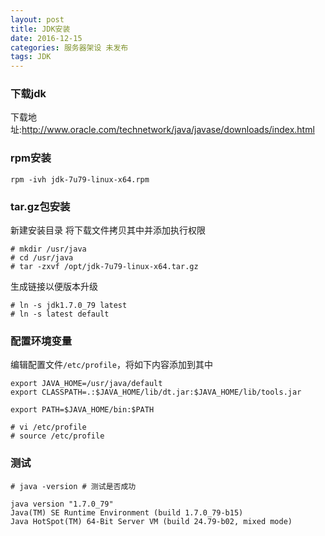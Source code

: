 ```yaml
---
layout: post
title: JDK安装
date: 2016-12-15
categories: 服务器架设 未发布
tags: JDK
---
```


### 下载jdk
下载地址:http://www.oracle.com/technetwork/java/javase/downloads/index.html

### rpm安装

```
rpm -ivh jdk-7u79-linux-x64.rpm
```

### tar.gz包安装
新建安装目录
将下载文件拷贝其中并添加执行权限

```
# mkdir /usr/java
# cd /usr/java
# tar -zxvf /opt/jdk-7u79-linux-x64.tar.gz
```
生成链接以便版本升级

```
# ln -s jdk1.7.0_79 latest
# ln -s latest default
```

### 配置环境变量
编辑配置文件`/etc/profile`，将如下内容添加到其中

```
export JAVA_HOME=/usr/java/default
export CLASSPATH=.:$JAVA_HOME/lib/dt.jar:$JAVA_HOME/lib/tools.jar

export PATH=$JAVA_HOME/bin:$PATH
```

```
# vi /etc/profile
# source /etc/profile
```

### 测试

```
# java -version # 测试是否成功

java version "1.7.0_79"
Java(TM) SE Runtime Environment (build 1.7.0_79-b15)
Java HotSpot(TM) 64-Bit Server VM (build 24.79-b02, mixed mode)
```